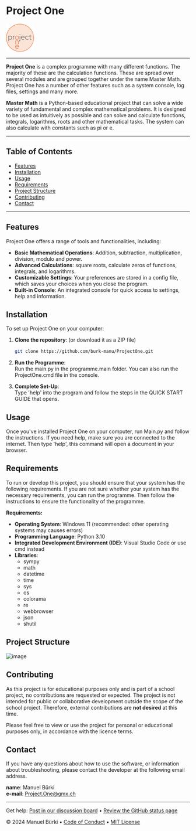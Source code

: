 # Project One

![picture](appdata/icons/ProjectOneIcon.png)

---

**Project One** is a complex programme with many different functions. The majority of these are the calculation functions. These are spread over several modules and are grouped together under the name Master Math. Project One has a number of other features such as a system console, log files, settings and many more.

**Master Math** is a Python-based educational project that can solve a wide variety of fundamental and complex mathematical problems. It is designed to be used as intuitively as possible and can solve and calculate functions, integrals, logarithms, roots and other mathematical tasks. The system can also calculate with constants such as pi or e.

---

## Table of Contents
- [Features](#features)
- [Installation](#installation)
- [Usage](#usage)
- [Requirements](#requirements)
- [Project Structure](#project-structure)
- [Contributing](#contributing)
- [Contact](#contact)

---

## Features

Project One offers a range of tools and functionalities, including:
- **Basic Mathematical Operations**: Addition, subtraction, multiplication, division, modulo and power.
- **Advanced Calculations**: square roots, calculate zeros of functions, integrals, and logarithms.
- **Customizable Settings**: Your preferences are stored in a config file, which saves your choices when you close the program.
- **Built-in Console**: An integrated console for quick access to settings, help and information.

## Installation

To set up Project One on your computer:

1. **Clone the repository**:
   (or download it as a ZIP file)
   ```bash
   git clone https://github.com/burk-manu/ProjectOne.git

3. **Run the Programme**:  
   Run the main.py in the programme.main folder. You can also run the ProjectOne.cmd file in the console.
   
4. **Complete Set-Up**:  
Type 'help' into the program and follow the steps in the QUICK START GUIDE that opens.

## Usage
Once you've installed Project One on your computer, run Main.py and follow the instructions.
If you need help, make sure you are connected to the internet.
Then type 'help', this command will open a document in your browser.

## Requirements
To run or develop this project, you should ensure that your system has the following requirements.
If you are not sure whether your system has the necessary requirements, you can run the programme. Then follow the instructions to ensure the functionality of the programme.

**Requirements:**
- **Operating System**: Windows 11 (recommended: other operating systems may causes errors)
- **Programming Language**: Python 3.10
- **Integrated Development Environment (IDE)**: Visual Studio Code or use cmd instead
- **Libraries**:
  - sympy
  - math
  - datetime
  - time
  - sys
  - os
  - colorama
  - re
  - webbrowser
  - json
  - shutil

## Project Structure
![image](appdata/icons/architecture.png)

## Contributing
As this project is for educational purposes only and is part of a school project, no contributions are requested or expected. The project is not intended for public or collaborative development outside the scope of the school project. Therefore, external contributions are **not desired** at this time.

Please feel free to view or use the project for personal or educational purposes only, in accordance with the licence terms.

## Contact
If you have any questions about how to use the software, or information about troubleshooting, please contact the developer at the following email address.

**name**: Manuel Bürki  
**e-mail**: Project.One@gmx.ch


<footer>

---

Get help: [Post in our discussion board](https://github.com/orgs/skills/discussions/categories/introduction-to-github) &bull; [Review the GitHub status page](https://www.githubstatus.com/)

&copy; 2024 Manuel Bürki &bull; [Code of Conduct](https://www.contributor-covenant.org/version/2/1/code_of_conduct/code_of_conduct.md) &bull; [MIT License](https://gh.io/mit)

</footer>